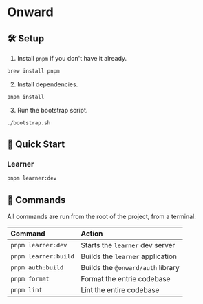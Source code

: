 # Onward

## 🛠️ Setup

1. Install `pnpm` if you don't have it already.

```sh
brew install pnpm
```

2. Install dependencies.

```sh
pnpm install
```

3. Run the bootstrap script.

```sh
./bootstrap.sh
```

## 🚀 Quick Start

### Learner

```sh
pnpm learner:dev
```

## 🧞 Commands

All commands are run from the root of the project, from a terminal:

| Command              | Action                            |
| :------------------- | :-------------------------------- |
| `pnpm learner:dev`   | Starts the `learner` dev server   |
| `pnpm learner:build` | Builds the `learner` application  |
| `pnpm auth:build`    | Builds the `@onward/auth` library |
| `pnpm format`        | Format the entrie codebase        |
| `pnpm lint`          | Lint the entire codebase          |
